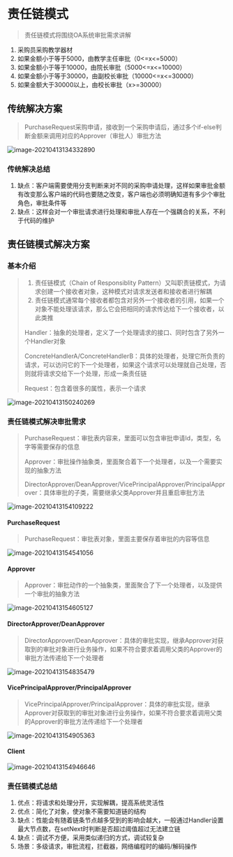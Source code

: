 # 责任链模式

> 责任链模式将围绕OA系统审批需求讲解

1. 采购员采购教学器材
2. 如果金额小于等于5000，由教学主任审批（0<=x<=5000）
3. 如果金额小于等于10000，由院长审批（5000<=x<=10000）
4. 如果金额小于等于30000，由副校长审批（10000<=x<=30000）
5. 如果金额大于30000以上，由校长审批（x>=30000）

## 传统解决方案

> PurchaseRequest采购申请，接收到一个采购申请后，通过多个if-else判断金额来调用对应的Approver（审批人）审批方法

![image-20210413134332890](./images/image-20210413134332890.png)

### 传统解决总结

1. 缺点：客户端需要使用分支判断来对不同的采购申请处理，这样如果审批金额有改变那么客户端的代码也要随之改变，客户端也必须明确知道有多少个审批角色，审批条件等
2. 缺点：这样会对一个审批请求进行处理和审批人存在一个强耦合的关系，不利于代码的维护

## 责任链模式解决方案

### 基本介绍

>1. 责任链模式（Chain of Responsiblity Pattern）又叫职责链模式，为请求创建一个接收者对象，这种模式对请求发送者和接收者进行解耦
>2. 责任链模式通常每个接收者都包含对另外一个接收者的引用，如果一个对象不能处理该请求，那么它会把相同的请求传达给下一个接收者，以此类推
>
>Handler：抽象的处理者，定义了一个处理请求的接口、同时包含了另外一个Handler对象
>
>ConcreteHandlerA/ConcreteHandlerB：具体的处理者，处理它所负责的请求，可以访问它的下一个处理者，如果这个请求可以处理就自己处理，否则就将请求交给下一个处理，形成一条责任链
>
>Request：包含着很多的属性，表示一个请求

![image-20210413150240269](./images/image-20210413150240269.png)

### 责任链模式解决审批需求

> PurchaseRequest：审批表内容来，里面可以包含审批申请Id，类型，名字等需要保存的信息
>
> Approver：审批操作抽象类，里面聚合着下一个处理者，以及一个需要实现的抽象方法
>
> DirectorApprover/DeanApprover/VicePrincipalApprover/PrincipalApprover：具体审批的子类，需要继承父类Approver并且重启审批方法

![image-20210413154109222](./images/image-20210413154109222.png)

#### PurchaseRequest

> PurchaseRequest：审批表对象，里面主要保存着审批的内容等信息

![image-20210413154541056](./images/image-20210413154541056.png)

#### Approver

> Approver：审批动作的一个抽象类，里面聚合了下一个处理者，以及提供一个审批的抽象方法

![image-20210413154605127](./images/image-20210413154605127.png)

#### DirectorApprover/DeanApprover

> DirectorApprover/DeanApprover：具体的审批实现，继承Approver对获取到的审批对象进行业务操作，如果不符合要求着调用父类的Approver的审批方法传递给下一个处理者

![image-20210413154835479](./images/image-20210413154835479.png)

#### VicePrincipalApprover/PrincipalApprover

> VicePrincipalApprover/PrincipalApprover：具体的审批实现，继承Approver对获取到的审批对象进行业务操作，如果不符合要求着调用父类的Approver的审批方法传递给下一个处理者

![image-20210413154905363](./images/image-20210413154905363.png)

#### Client

![image-20210413154946646](./images/image-20210413154946646.png)

### 责任链模式总结

1. 优点：将请求和处理分开，实现解耦，提高系统灵活性
2. 优点：简化了对象，使对象不需要知道链的结构
3. 缺点：性能会有随着链条节点越多受到的影响会越大，一般通过Handler设置最大节点数，在setNext时判断是否超过阈值超过无法建立链
4. 缺点：调试不方便，采用类似递归的方式，调试较复杂
5. 场景：多级请求，审批流程，拦截器，网络编程时的编码/解码操作

